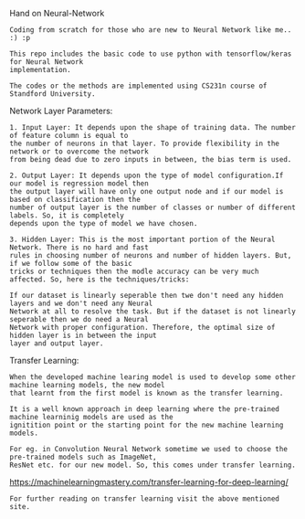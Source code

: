 Hand on Neural-Network

	Coding from scratch for those who are new to Neural Network like me.. :) :p
	
	This repo includes the basic code to use python with tensorflow/keras for Neural Network 
	implementation.

	The codes or the methods are implemented using CS231n course of Standford University.
	
Network Layer Parameters:
	
	1. Input Layer: It depends upon the shape of training data. The number of feature column is equal to 
	the number of neurons in that layer. To provide flexibility in the network or to overcome the network
	from being dead due to zero inputs in between, the bias term is used.
	
	2. Output Layer: It depends upon the type of model configuration.If our model is regression model then
	the output layer will have only one output node and if our model is based on classification then the 
	number of output layer is the number of classes or number of different labels. So, it is completely 
	depends upon the type of model we have chosen.
	
	3. Hidden Layer: This is the most important portion of the Neural Network. There is no hard and fast 
	rules in choosing number of neurons and number of hidden layers. But, if we follow some of the basic
	tricks or techniques then the modle accuracy can be very much affected. So, here is the techniques/tricks:
	
	If our dataset is linearly seperable then twe don't need any hidden layers and we don't need any Neural 
	Network at all to resolve the task. But if the dataset is not linearly seperable then we do need a Neural 
	Network with proper configuration. Therefore, the optimal size of hidden layer is in between the input 
	layer and output layer. 

Transfer Learning:

	When the developed machine learing model is used to develop some other machine learning models, the new model
	that learnt from the first model is known as the transfer learning.
	
	It is a well known approach in deep learning where the pre-trained machine learninig models are used as the 
	ignitition point or the starting point for the new machine learning models.
	
	For eg. in Convolution Neural Network sometime we used to choose the pre-trained models such as ImageNet, 
	ResNet etc. for our new model. So, this comes under transfer learning.
	
https://machinelearningmastery.com/transfer-learning-for-deep-learning/

	For further reading on transfer learning visit the above mentioned site.
